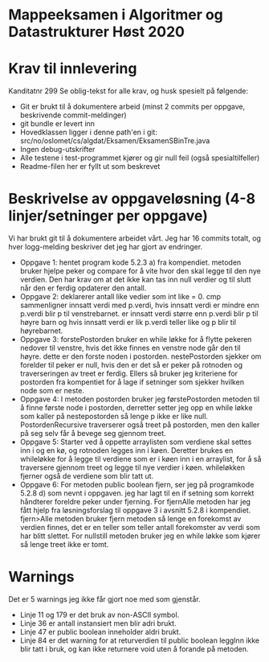 # Mappeeksamen i Algoritmer og Datastrukturer Høst 2020

# Krav til innlevering

Kanditatnr 299
Se oblig-tekst for alle krav, og husk spesielt på følgende:

* Git er brukt til å dokumentere arbeid (minst 2 commits per oppgave, beskrivende commit-meldinger)	
* git bundle er levert inn
* Hovedklassen ligger i denne path'en i git: src/no/oslomet/cs/algdat/Eksamen/EksamenSBinTre.java
* Ingen debug-utskrifter
* Alle testene i test-programmet kjører og gir null feil (også spesialtilfeller)
* Readme-filen her er fyllt ut som beskrevet


# Beskrivelse av oppgaveløsning (4-8 linjer/setninger per oppgave)

Vi har brukt git til å dokumentere arbeidet vårt. Jeg har 16 commits totalt, og hver logg-melding beskriver det jeg har gjort av endringer.

* Oppgave 1: hentet program kode 5.2.3 a) fra kompendiet. metoden bruker hjelpe peker og compare for å vite hvor den skal legge til den nye verdien. Den har krav om at det ikke kan tas inn null verdier og til slutt når den er ferdig opdaterer den antall. 
* Oppgave 2: deklarerer antall like vedier som int like = 0. cmp sammenligner innsatt verdi med p.verdi, hvis innsatt verdi er mindre enn p.verdi blir p til venstrebarnet. er innsatt verdi større enn p.verdi blir p til høyre barn og hvis innsatt verdi er lik p.verdi teller like og p blir til høyrebarnet.
* Oppgave 3: forstePostorden bruker en while løkke for å flytte pekeren nedover til venstre, hvis det ikke finnes en venstre node går den til høyre. dette er den forste noden i postorden.
nestePostorden sjekker om forelder til peker er null, hvis den er det så er peker på rotnoden og traverseringen av treet er ferdig. Ellers så bruker jeg kriteriene for postorden fra kompentiet for å lage if setninger som sjekker hvilken node som er neste.
* Oppgave 4: I metoden postorden bruker jeg førstePostorden metoden til å finne første node i postorden, derretter setter jeg opp en while løkke som kaller på nestepostorden så lenge p ikke er like null. PostordenRecursive traverserer også treet på postorden, men den kaller på seg selv får å bevege seg gjennom treet.
* Oppgave 5: Starter ved å oppette arraylisten som verdiene skal settes inn i og en kø, og rotnoden legges inn i køen. Deretter brukes en whileløkke for å legge til verdiene som er i køen inn i en arraylist, for å så traversere gjennom treet og legge til nye verdier i køen. whileløkken fjerner også de verdiene som blir tatt ut.
* Oppgave 6: For metoden public boolean fjern, ser jeg på programkode 5.2.8 d) som nevnt i oppgaven. jeg har lagt til en if setning som korrekt håndterer foreldre peker under fjerning.
For fjernAlle metoden har jeg fått hjelp fra løsningsforslag til oppgave 3 i avsnitt 5.2.8 i kompendiet. fjern>Alle metoden bruker fjern metoden så lenge en forekomst av verdien finnes, det er en teller som teller antall forekomster av verdi som har blitt slettet. For nullstill metoden bruker jeg en while løkke som kjører så lenge treet ikke er tomt.

# Warnings
Det er 5 warnings jeg ikke får gjort noe med som gjenstår.
* Linje 11 og 179 er det bruk av non-ASCII symbol.
* Linje 36 er antall instansiert men blir adri brukt.
* Linje 47 er public boolean inneholder aldri brukt.
* Linje 84 er det warning for at returverdien til public boolean leggInn ikke blir tatt i bruk, og kan ikke returnere void uten å forande på metoden.
